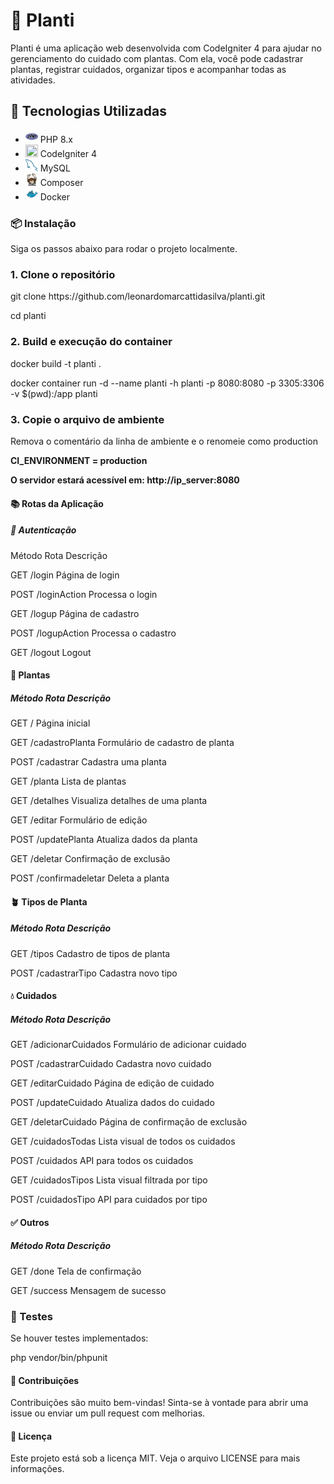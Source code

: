 <h1>🌿 Planti</h1>
<p>Planti é uma aplicação web desenvolvida com CodeIgniter 4 para ajudar no gerenciamento do cuidado com plantas. Com ela, você pode cadastrar plantas, registrar cuidados, organizar tipos e acompanhar todas as atividades.</p>

<h2>🚀 Tecnologias Utilizadas</h2>
<ul>
   <li><img src="https://raw.githubusercontent.com/devicons/devicon/master/icons/php/php-original.svg" width="20" height="20" /> PHP 8.x</li>
   <li><img src="https://cdn.worldvectorlogo.com/logos/codeigniter.svg" width="20" height="20" /> CodeIgniter 4</li>
   <li><img src="https://raw.githubusercontent.com/devicons/devicon/master/icons/mysql/mysql-original.svg" width="20" height="20" /> MySQL</li>
   <li><img src="https://raw.githubusercontent.com/devicons/devicon/master/icons/composer/composer-original.svg" width="20" height="20" /> Composer</li>
   <li><img src="https://raw.githubusercontent.com/devicons/devicon/master/icons/docker/docker-original.svg" width="20" height="20" /> Docker</li>
</ul>

<h3>📦 Instalação</h3>
<p>Siga os passos abaixo para rodar o projeto localmente.</p>

<h3>1. Clone o repositório</h3>
<p>git clone https://github.com/leonardomarcattidasilva/planti.git</p>
<p>cd planti</p>

<h3>2. Build e execução do container</h3>
<p>docker build -t planti .</p>
<p>docker container run -d --name planti -h planti -p 8080:8080 -p 3305:3306 -v $(pwd):/app planti</p>

<h3>3. Copie o arquivo de ambiente</h3>
<p><Renomeie o arquivo .env_example para .env com os dados de conexão com seu MySQL./p>
<p>Remova o comentário da linha de ambiente e o renomeie como production</p>
<b>CI_ENVIRONMENT = production</b>


<p><b>O servidor estará acessível em: http://ip_server:8080</b></p>

<h4>📚 Rotas da Aplicação</h4>
<h5>🔐 Autenticação</h5>
Método	Rota	Descrição
<p>GET	/login	Página de login</p>
<p>POST	/loginAction	Processa o login</p>
<p>GET	/logup	Página de cadastro</p>
<p>POST	/logupAction	Processa o cadastro</p>
<p>GET	/logout	Logout</p>


<h4>🌱 Plantas</h4>
<h5>Método Rota Descrição</h5>
<p>GET	/	Página inicial</p>
<p>GET	/cadastroPlanta	Formulário de cadastro de planta</p>
<p>POST	/cadastrar	Cadastra uma planta</p>
<p>GET	/planta	Lista de plantas</p>
<p>GET	/detalhes	Visualiza detalhes de uma planta</p>
<p>GET	/editar	Formulário de edição</p>
<p>POST	/updatePlanta	Atualiza dados da planta</p>
<p>GET	/deletar	Confirmação de exclusão</p>
<p>POST	/confirmadeletar	Deleta a planta</p>

<h4>🪴 Tipos de Planta</h4>
<h5>Método Rota Descrição</h5>
<p>GET	/tipos	Cadastro de tipos de planta</p>
<p>POST	/cadastrarTipo	Cadastra novo tipo</p>

<h4>💧 Cuidados</h4>
<h5>Método Rota Descrição</h5>
<p>GET	/adicionarCuidados	Formulário de adicionar cuidado</p>
<p>POST	/cadastrarCuidado	Cadastra novo cuidado</p>
<p>GET	/editarCuidado	Página de edição de cuidado</p>
<p>POST	/updateCuidado	Atualiza dados do cuidado</p>
<p>GET	/deletarCuidado	Página de confirmação de exclusão</p>
<p>GET	/cuidadosTodas	Lista visual de todos os cuidados</p>
<p>POST	/cuidados	API para todos os cuidados</p>
<p>GET	/cuidadosTipos	Lista visual filtrada por tipo</p>
<p>POST	/cuidadosTipo	API para cuidados por tipo</p>

<h4>✅ Outros</h4>
<h5>Método Rota Descrição</h5>
<p>GET	/done	Tela de confirmação</p>
<p>GET	/success	Mensagem de sucesso</p>

<h3>🧪 Testes</h3>
<p>Se houver testes implementados:</p>
php vendor/bin/phpunit

<h4>🙋 Contribuições</h4>
<p>Contribuições são muito bem-vindas! Sinta-se à vontade para abrir uma issue ou enviar um pull request com melhorias.</p>

<h4>📄 Licença</h4>
<p>Este projeto está sob a licença MIT. Veja o arquivo LICENSE para mais informações.</p>